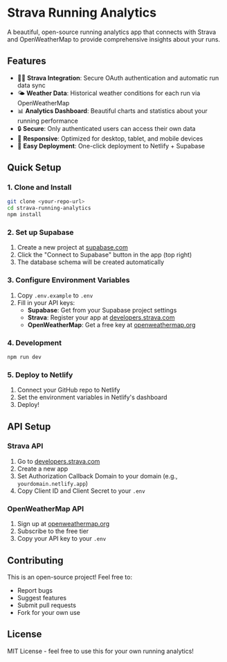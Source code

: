 # Strava Running Analytics

A beautiful, open-source running analytics app that connects with Strava and OpenWeatherMap to provide comprehensive insights about your runs.

## Features

- 🏃‍♂️ **Strava Integration**: Secure OAuth authentication and automatic run data sync
- 🌤️ **Weather Data**: Historical weather conditions for each run via OpenWeatherMap
- 📊 **Analytics Dashboard**: Beautiful charts and statistics about your running performance
- 🔒 **Secure**: Only authenticated users can access their own data
- 📱 **Responsive**: Optimized for desktop, tablet, and mobile devices
- 🚀 **Easy Deployment**: One-click deployment to Netlify + Supabase

## Quick Setup

### 1. Clone and Install
```bash
git clone <your-repo-url>
cd strava-running-analytics
npm install
```

### 2. Set up Supabase
1. Create a new project at [supabase.com](https://supabase.com)
2. Click the "Connect to Supabase" button in the app (top right)
3. The database schema will be created automatically

### 3. Configure Environment Variables
1. Copy `.env.example` to `.env`
2. Fill in your API keys:
   - **Supabase**: Get from your Supabase project settings
   - **Strava**: Register your app at [developers.strava.com](https://developers.strava.com)
   - **OpenWeatherMap**: Get a free key at [openweathermap.org](https://openweathermap.org/api)

### 4. Development
```bash
npm run dev
```

### 5. Deploy to Netlify
1. Connect your GitHub repo to Netlify
2. Set the environment variables in Netlify's dashboard
3. Deploy!

## API Setup

### Strava API
1. Go to [developers.strava.com](https://developers.strava.com)
2. Create a new app
3. Set Authorization Callback Domain to your domain (e.g., `yourdomain.netlify.app`)
4. Copy Client ID and Client Secret to your `.env`

### OpenWeatherMap API
1. Sign up at [openweathermap.org](https://openweathermap.org/api)
2. Subscribe to the free tier
3. Copy your API key to your `.env`

## Contributing

This is an open-source project! Feel free to:
- Report bugs
- Suggest features
- Submit pull requests
- Fork for your own use

## License

MIT License - feel free to use this for your own running analytics!